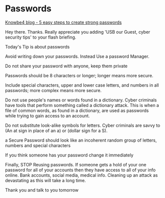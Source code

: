 # Passwords
[Knowbe4 blog - 5 easy steps to create strong passwords](https://blog.knowbe4.com/bid/352493/5-easy-steps-to-create-strong-passwords)

 Hey there. Thanks. Really appreciate you adding 'USB our Guest, cyber security tips' to your flash briefing.

 Today's Tip is about passwords

 Avoid writing down your passwords. Instead Use a password Manager.

 Do not share your password with anyone, keep them private

 Passwords should be 8 characters or longer; longer means more secure.

 Include special characters, upper and lower case letters, and numbers in all passwords; more complex means more secure.

 Do not use people's names or words found in a dictionary. Cyber criminals have tools that perform something called a dictionary attack. This is when a file of common words, as found in a dictionary, are used as passwords while trying to gain access to an account. 

 Do not substitute look-alike symbols for letters. Cyber criminals are savvy to (An at sign in place of an a) or (dollar sign for a S). 

 a Secure Password should look like an incoherent random group of letters, numbers and special characters

 If you think someone has your password change it immediately

 Finally, STOP Reusing passwords. If someone gets a hold of your one password for all of your accounts then they have access to all of your info online. Bank accounts, social media, medical info. Cleaning up an attack as devastating as this will take a long time. 

 Thank you and talk to you tomorrow